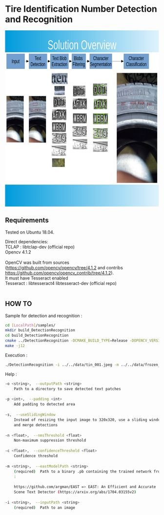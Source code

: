 # Tire Identification Number Detection and Recognition

<img src="./data/Solution_Overview.png" width="768" height="576">

## Requirements
Tested on Ubuntu 18.04.

Direct dependencies: <br/>
TCLAP : libtclap-dev (official repo) <br/>
Opencv 4.1.2  <br/>
 <br/>
OpenCV was built from sources (https://github.com/opencv/opencv/tree/4.1.2 and contribs https://github.com/opencv/opencv_contrib/tree/4.1.2). <br/>
It must have Tesseract enabled <br/>
Tesseract : libtesseract4 libtesseract-dev  (official repo) <br/>
 <br/>
## HOW TO
Sample for detection and recognition : <br/>
```bash
cd [LocalPath]/samples/
mkdir build_DetectionRecognition
cd build_DetectionRecognition
cmake ../DetectionRecognition -DCMAKE_BUILD_TYPE=Release -DOPENCV_VERSION=4 -DTIN_DR_WITH_VERBOSE=ON
make -j12
```

Execution : <br/>
```bash
./DetectionRecognition -i ../../data/tin_001.jpeg -m ../../data/frozen_east_text_detection.pb -c 0.1 -n 0.1 -s -p 10
```

Help :
```bash
-o <string>,  --outputPath <string>
    Path to a directory to save detected text patches

-p <int>,  --padding <int>
    Add padding to detected area

-s,  --useSlidingWindow
    Instead of resizing the input image to 320x320, use a sliding window
    and merge detections

-n <float>,  --nmsThreshold <float>
    Non-maximum suppression threshold

-c <float>,  --confidenceThreshold <float>
    Confidence threshold

-m <string>,  --eastModelPath <string>
    (required)  Path to a binary .pb containing the trained network from
    :

    https://github.com/argman/EAST => EAST: An Efficient and Accurate
    Scene Text Detector (https://arxiv.org/abs/1704.03155v2)

-i <string>,  --inputPath <string>
    (required)  Path to an image
```

